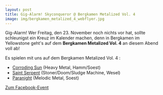 ```yaml
---
layout: post
title: Gig-Alarm! Skyconqueror @ Bergkamen Metalized Vol. 4
image: img/bergkamen_metalized_4_webflyer.jpg
---
```


Gig-Alarm! Wer Freitag, den 23. November noch nichts vor hat, sollte schleunigst ein Kreuz im Kalender machen, denn in Bergkamen im Yellowstone geht's auf dem **Bergkamen Metalized Vol. 4** an diesem Abend voll ab!

Es spielen mit uns auf dem Bergkamen Metalized Vol. 4 :

* [Corroding Sun](http://www.corrodingsun.de/?fbclid=IwAR2-AXKWx8BAudkIJUnwSWNDfpC-2kqz4Nuh2nT9gQ5gPDvVaj5oFdecGlc) (Heavy Metal, Hamm/Soest)
* [Saint Serpent](https://www.facebook.com/SaintSerpent/) (Stoner/Doom/Sludge Machine, Wesel)
* [Paranight](http://paranight.de/) (Melodic Metal, Soest)

[Zum Facebook-Event](https://m.facebook.com/events/1825505314165843/)
